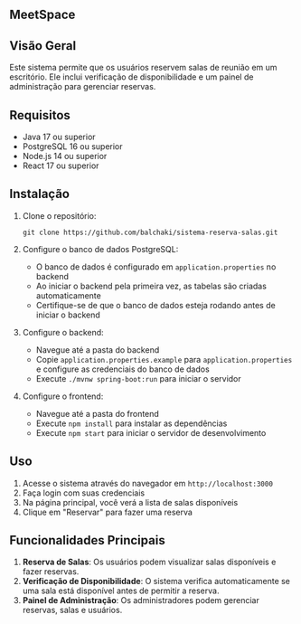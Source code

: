## MeetSpace

## Visão Geral

Este sistema permite que os usuários reservem salas de reunião em um escritório. Ele inclui verificação de disponibilidade e um painel de administração para gerenciar reservas.

## Requisitos

- Java 17 ou superior
- PostgreSQL 16 ou superior
- Node.js 14 ou superior
- React 17 ou superior

## Instalação

1. Clone o repositório:
   ```
   git clone https://github.com/balchaki/sistema-reserva-salas.git
   ```

2. Configure o banco de dados PostgreSQL:
   - O banco de dados é configurado em `application.properties` no backend
   - Ao iniciar o backend pela primeira vez, as tabelas são criadas automaticamente
   - Certifique-se de que o banco de dados esteja rodando antes de iniciar o backend
   

3. Configure o backend:
   - Navegue até a pasta do backend
   - Copie `application.properties.example` para `application.properties` e configure as credenciais do banco de dados
   - Execute `./mvnw spring-boot:run` para iniciar o servidor

4. Configure o frontend:
   - Navegue até a pasta do frontend
   - Execute `npm install` para instalar as dependências
   - Execute `npm start` para iniciar o servidor de desenvolvimento

## Uso

1. Acesse o sistema através do navegador em `http://localhost:3000`
2. Faça login com suas credenciais
3. Na página principal, você verá a lista de salas disponíveis
4. Clique em "Reservar" para fazer uma reserva

## Funcionalidades Principais

1. **Reserva de Salas**: Os usuários podem visualizar salas disponíveis e fazer reservas.
2. **Verificação de Disponibilidade**: O sistema verifica automaticamente se uma sala está disponível antes de permitir a reserva.
3. **Painel de Administração**: Os administradores podem gerenciar reservas, salas e usuários.

